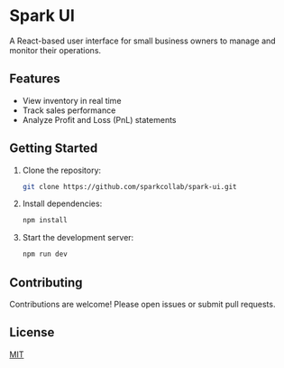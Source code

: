 # Spark UI

A React-based user interface for small business owners to manage and monitor their operations.

## Features

- View inventory in real time
- Track sales performance
- Analyze Profit and Loss (PnL) statements

## Getting Started

1. Clone the repository:
    ```bash
    git clone https://github.com/sparkcollab/spark-ui.git
    ```
2. Install dependencies:
    ```bash
    npm install
    ```
3. Start the development server:
    ```bash
    npm run dev
    ```

## Contributing

Contributions are welcome! Please open issues or submit pull requests.

## License

[MIT](LICENSE)
